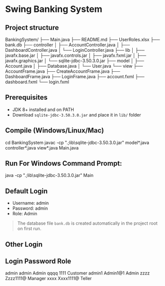 # Swing Banking System

## Project structure
BankingSystem/
├── Main.java
├── README.md
├── UserRoles.xlsx
├── bank.db
├── controller
│   ├── AccountController.java
│   ├── DashboardController.java
│   └── LoginController.java
├── lib
│   ├── javafx.base.jar
│   ├── javafx.controls.jar
│   ├── javafx.fxml.jar
│   ├── javafx.graphics.jar
│   └── sqlite-jdbc-3.50.3.0.jar
├── model
│   ├── Account.java
│   ├── Database.java
│   └── User.java
└── view
    ├── AccountFrame.java
    ├── CreateAccountFrame.java
    ├── DashboardFrame.java
    ├── LoginFrame.java
    ├── account.fxml
    ├── dashboard.fxml
    └── login.fxml

## Prerequisites
- JDK 8+ installed and on PATH
- Download `sqlite-jdbc-3.50.3.0.jar` and place it in `lib/` folder

## Compile (Windows/Linux/Mac)
cd BankingSystem
javac -cp ".;lib\sqlite-jdbc-3.50.3.0.jar" model\*.java controller\*.java view\*.java Main.java


## Run For Windows Command Prompt:
java -cp ".;lib\sqlite-jdbc-3.50.3.0.jar" Main

## Default Login
- Username: admin
- Password: admin
- Role: Admin

> The database file `bank.db` is created automatically in the project root on first run.

## Other Login
## Login    Password	Role
admin   	admin   	Admin
qqqq	    1111	    Customer
admin1	    Admin1@1	Admin
zzzz	    Zzzz1111@	Manager
xxxx	    Xxxx1111@	Teller
